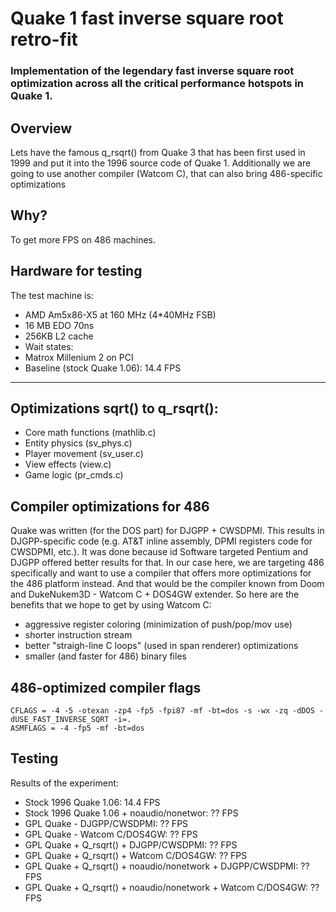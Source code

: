 #  Quake 1 fast inverse square root retro-fit
### Implementation of the legendary fast inverse square root optimization across all the critical performance hotspots in Quake 1.


## Overview
Lets have the famous q_rsqrt() from Quake 3 that has been first used in 1999 and put it into the 1996 source code of Quake 1. Additionally we are going to use another compiler (Watcom C), that can also bring 486-specific optimizations

## Why?
To get more FPS on 486 machines.

## Hardware for testing
The test machine is:
- AMD Am5x86-X5 at 160 MHz (4*40MHz FSB)
- 16 MB EDO 70ns
- 256KB L2 cache
- Wait states: 
- Matrox Millenium 2 on PCI
- Baseline (stock Quake 1.06): 14.4 FPS

- - - 

## Optimizations sqrt() to q_rsqrt():
- Core math functions (mathlib.c)
- Entity physics (sv_phys.c)
- Player movement (sv_user.c)
- View effects (view.c)
- Game logic (pr_cmds.c)

## Compiler optimizations for 486
Quake was written (for the DOS part) for DJGPP + CWSDPMI. This results in DJGPP-specific code (e.g. AT&T inline assembly, DPMI registers code for CWSDPMI, etc.). It was done because id Software targeted Pentium and DJGPP offered better results for that. In our case here, we are targeting 486 specifically and want to use a compiler that offers more optimizations for the 486 platform instead. And that would be the compiler known from Doom and DukeNukem3D - Watcom C + DOS4GW extender.
So here are the benefits that we hope to get by using Watcom C:
- aggressive register coloring (minimization of push/pop/mov use)
- shorter instruction stream
- better "straigh-line C loops" (used in span renderer) optimizations
- smaller (and faster for 486) binary files

## 486-optimized compiler flags
```
CFLAGS = -4 -5 -otexan -zp4 -fp5 -fpi87 -mf -bt=dos -s -wx -zq -dDOS -dUSE_FAST_INVERSE_SQRT -i=.
ASMFLAGS = -4 -fp5 -mf -bt=dos
```



## Testing
Results of the experiment:
- Stock 1996 Quake 1.06: 14.4 FPS
- Stock 1996 Quake 1.06 + noaudio/nonetwor: ?? FPS
- GPL Quake - DJGPP/CWSDPMI: ?? FPS
- GPL Quake - Watcom C/DOS4GW: ?? FPS
- GPL Quake + Q_rsqrt() + DJGPP/CWSDPMI: ?? FPS
- GPL Quake + Q_rsqrt() + Watcom C/DOS4GW: ?? FPS
- GPL Quake + Q_rsqrt() + noaudio/nonetwork + DJGPP/CWSDPMI: ?? FPS
- GPL Quake + Q_rsqrt() + noaudio/nonetwork + Watcom C/DOS4GW: ?? FPS
